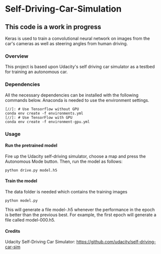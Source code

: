 # Self-Driving-Car-Simulation
## This code is a work in progress

Keras is used to train a convolutional neural network on images from the car's cameras as well as steering angles from human driving.

### Overview

This project is based upon Udacity's self driving car simulator as a testbed for training an autonomous car.

### Dependencies

All the necessary dependencies can be installed with the following commands below.
Anaconda is needed to use the environment settings. 

```
[//]: # Use Tensorflow without GPU  
conda env create -f environments.yml
[//]: # Use TensorFlow with GPU
conda env create -f environment-gpu.yml
```
### Usage 
#### Run the pretrained model
Fire up the Udacity self-driving simulator, choose a map and press the Autonomous Mode button. Then, run the model as follows:
```
python drive.py model.h5
```
#### Train the model 
The data folder is needed which contains the training images
```
python model.py
```
This will generate a file model-<epoch>.h5 whenever the performance in the epoch is better than the previous best. For example, the first epoch will generate a file called model-000.h5.
  
#### Credits 
Udacity Self-Driving Car Simulator: https://github.com/udacity/self-driving-car-sim
